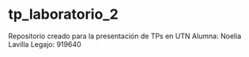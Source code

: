 # tp_laboratorio_2
Repositorio creado para la presentación de TPs en UTN
Alumna: Noelia Lavilla
Legajo: 919640
